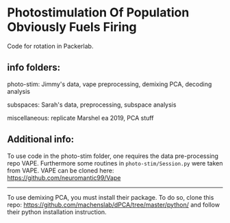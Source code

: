 # Photostimulation Of Population Obviously Fuels Firing

Code for rotation in Packerlab.


## info folders:

photo-stim: Jimmy's data, vape preprocessing, demixing PCA, decoding analysis

subspaces: Sarah's data, preprocessing, subspace analysis

miscellaneous: replicate Marshel ea 2019, PCA stuff

## Additional info:

To use code in the photo-stim folder, one requires the data pre-processing repo VAPE. Furthermore some routines in `photo-stim/Session.py` were taken from VAPE. VAPE can be cloned here: https://github.com/neuromantic99/Vape

-------------

To use demixing PCA, you must install their package. To do so, clone this repo: https://github.com/machenslab/dPCA/tree/master/python/
and follow their python installation instruction. 

